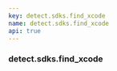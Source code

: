 ```yaml
---
key: detect.sdks.find_xcode
name: detect.sdks.find_xcode
api: true
---
```


### detect.sdks.find_xcode
